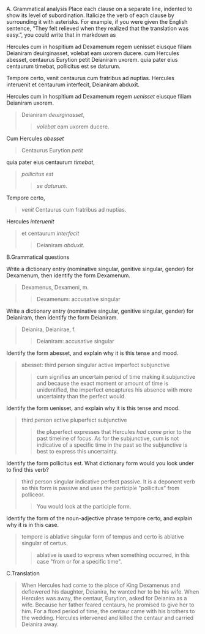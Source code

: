 A. Grammatical analysis
Place each clause on a separate line, indented to show its level of subordination. Italicize the verb of each clause by surrounding it with asterisks. For example, if you were given the English sentence, “They felt relieved when they realized that the translation was easy.”, you could write that in markdown as

Hercules cum in hospitium ad Dexamenum regem uenisset eiusque filiam Deianiram deuirginasset, volebat eam uxorem ducere. cum Hercules abesset, centaurus Eurytion petit Deianiram uxorem. quia pater eius centaurum timebat, pollicitus est se daturum.

Tempore certo, venit centaurus cum fratribus ad nuptias. Hercules interuenit et centaurum interfecit, Deianiram abduxit.

Hercules cum in hospitium ad Dexamenum regem *uenisset* eiusque filiam Deianiram uxorem.
>Deianiram *deuirginasset*,
>>*volebat* eam uxorem ducere.

Cum Hercules *abesset*
>Centaurus Eurytion *petit*
  
quia pater eius centaurum *timebat*, 
>*pollicitus est* 
>>*se daturum*.

Tempore certo,
>*venit* Centaurus cum fratribus ad nuptias.

Hercules *interuenit*
>et centaurum *interfecit*
>>Deianiram *abduxit*.
    
B.Grammatical questions

Write a dictionary entry (nominative singular, genitive singular, gender) for Dexamenum, then identify the form Dexamenum.
>Dexamenus, Dexameni, m.
>> Dexamenum: accusative singular

Write a dictionary entry (nominative singular, genitive singular, gender) for Deianiram, then identify the form Deianiram.
>Deianira, Deianirae, f.
>>Deianiram: accusative singular

Identify the form abesset, and explain why it is this tense and mood.
>abesset: third person singular active imperfect subjunctive
>>cum signifies an uncertain period of time making it subjunctive and because the exact moment or amount of time is unidentified, the imperfect encaptures his absence with more uncertainty than the perfect would.

Identify the form uenisset, and explain why it is this tense and mood.
>third person active pluperfect subjunctive
>>the pluperfect expresses that Hercules *had come* prior to the past timeline of focus. As for the subjunctive, cum is not indicative of a specific time in the past so the subjunctive is best to express this uncertainty.

Identify the form pollicitus est. What dictionary form would you look under to find this verb?
>third person singular indicative perfect passive. It is a deponent verb so this form is passive and uses the participle "pollicitus" from polliceor.
>> You would look at the participle form.

Identify the form of the noun-adjective phrase tempore certo, and explain why it is in this case.
>tempore is ablative singular form of tempus and certo is ablative singular of certus.
>>ablative is used to express when something occurred, in this case "from or for a specific time".

C.Translation
>When Hercules had come to the place of King Dexamenus and deflowered his daughter, Deianira, he wanted her to be his wife. When Hercules was away, the centaur, Eurytion, asked for Deianira as a wife. Because her father feared centaurs, he promised to give her to him. For a fixed period of time, the centaur came with his brothers to the wedding. Hercules intervened and killed the centaur and carried Deianira away.
